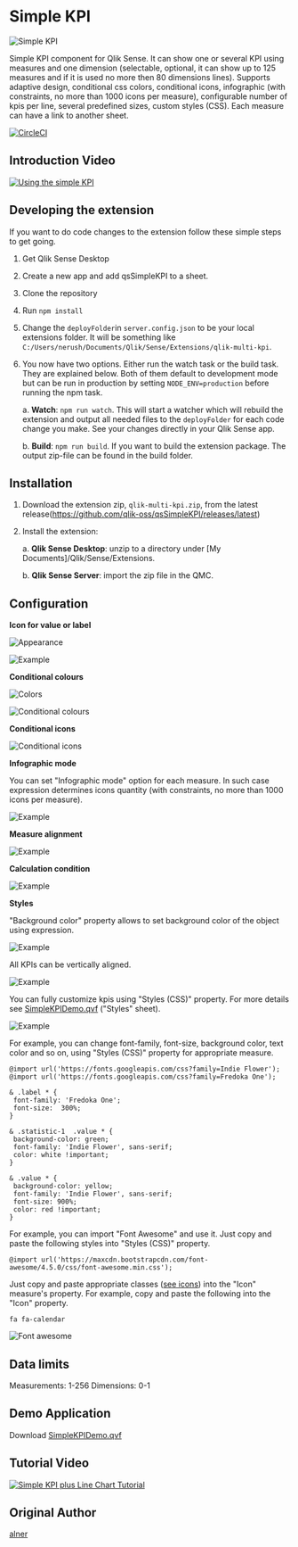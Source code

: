 # Simple KPI

![Simple KPI](https://raw.githubusercontent.com/alner/qsStatisticBlock/screenshots/screenshots/SimpleKPI.png)

Simple KPI component for Qlik Sense.
It can show one or several KPI using measures and one dimension (selectable, optional, it can show up to 125 measures and if it is used no more then 80 dimensions lines).
Supports adaptive design, conditional css colors, conditional icons, infographic (with constraints, no more than 1000 icons per measure), configurable number of kpis per line, several predefined sizes, custom styles (CSS).
Each measure can have a link to another sheet.

[![CircleCI](https://circleci.com/gh/qlik-oss/qsSimpleKPI/tree/master.svg?style=svg)](https://circleci.com/gh/qlik-oss/qsSimpleKPI/tree/master)

## Introduction Video

[![Using the simple KPI](https://i.ytimg.com/vi/vubli1Icp68/hqdefault.jpg?sqp=-oaymwEWCMQBEG5IWvKriqkDCQgBFQAAiEIYAQ==&rs=AOn4CLBQnCS4wNgkNtB7TLFDbOVqGW5GXg)](https://youtu.be/vubli1Icp68)

## Developing the extension

If you want to do code changes to the extension follow these simple steps to get going.

1. Get Qlik Sense Desktop
1. Create a new app and add qsSimpleKPI to a sheet.
2. Clone the repository
3. Run `npm install`
4. Change the `deployFolder`in `server.config.json` to be your local extensions folder. It will be something like `C:/Users/nerush/Documents/Qlik/Sense/Extensions/qlik-multi-kpi`.
5. You now have two options. Either run the watch task or the build task. They are explained below. Both of them default to development mode but can be run in production by setting `NODE_ENV=production` before running the npm task.

   a. **Watch**: `npm run watch`. This will start a watcher which will rebuild the extension and output all needed files to the `deployFolder` for each code change you make. See your changes directly in your Qlik Sense app.

   b. **Build**: `npm run build`. If you want to build the extension package. The output zip-file can be found in the build folder.

## Installation

1. Download the extension zip, `qlik-multi-kpi.zip`, from the latest release(https://github.com/qlik-oss/qsSimpleKPI/releases/latest)
2. Install the extension:

   a. **Qlik Sense Desktop**: unzip to a directory under [My Documents]/Qlik/Sense/Extensions.

   b. **Qlik Sense Server**: import the zip file in the QMC.

## Configuration

**Icon for value or label**

![Appearance](https://raw.githubusercontent.com/alner/qsStatisticBlock/screenshots/screenshots/Appearance2.png)

![Example](resources/IconDialog.png)

**Conditional colours**

![Colors](https://raw.githubusercontent.com/alner/qsStatisticBlock/screenshots/screenshots/Colors.png)

![Conditional colours](https://raw.githubusercontent.com/alner/qsStatisticBlock/screenshots/screenshots/ConditionalColors.png)

**Conditional icons**

![Conditional icons](https://raw.githubusercontent.com/alner/qsStatisticBlock/screenshots/screenshots/ConditionalIcons.png)

**Infographic mode**

You can set "Infographic mode" option for each measure. In such case expression determines icons quantity (with constraints, no more than 1000 icons per measure).

![Example](resources/images/infographic_mode.png)

**Measure alignment**

![Example](resources/images/alignment.png)

**Calculation condition**

![Example](resources/images/CalcCondition.png)

**Styles**

 "Background color" property allows to set background color of the object using expression.

 ![Example](resources/images/background_color.png)

 All KPIs can be vertically aligned.

 ![Example](resources/images/vertical_alignment.png)

 You can fully customize kpis using "Styles (CSS)" property. For more details see [SimpleKPIDemo.qvf](resources/SimpleKPIDemo.qvf) ("Styles" sheet).

![Example](resources/images/google_fonts.png)

 For example, you can change font-family, font-size, background color, text color and so on, using "Styles (CSS)" property for appropriate measure.

 ```
@import url('https://fonts.googleapis.com/css?family=Indie Flower');
@import url('https://fonts.googleapis.com/css?family=Fredoka One');

& .label * {
  font-family: 'Fredoka One';
  font-size:  300%;
}

& .statistic-1  .value * {
  background-color: green;
  font-family: 'Indie Flower', sans-serif;
  color: white !important;
}

& .value * {
  background-color: yellow;
  font-family: 'Indie Flower', sans-serif;
  font-size: 900%;
  color: red !important;
}
 ```

For example, you can import "Font Awesome" and use it. Just copy and paste the following styles into "Styles (CSS)" property.
```
@import url('https://maxcdn.bootstrapcdn.com/font-awesome/4.5.0/css/font-awesome.min.css');
```

Just copy and paste appropriate classes ([see icons](https://fortawesome.github.io/Font-Awesome/icons/)) into the "Icon" measure's property.
For example, copy and paste the following into the "Icon" property.
```
fa fa-calendar
```
![Font awesome](https://raw.githubusercontent.com/alner/qsStatisticBlock/screenshots/screenshots/fontawesome.png)

## Data limits
Measurements: 1-256
Dimensions: 0-1

## Demo Application

Download [SimpleKPIDemo.qvf](resources/SimpleKPIDemo.qvf)

## Tutorial Video

[![Simple KPI plus Line Chart Tutorial](https://i.ytimg.com/vi/gJxUUnJi5Vc/hqdefault.jpg?sqp=-oaymwEWCMQBEG5IWvKriqkDCQgBFQAAiEIYAQ==&rs=AOn4CLDho5IkTXSDn-lJjx8kekuALsn3Yw)](https://youtu.be/gJxUUnJi5Vc)

## Original Author
[alner](https://github.com/alner)
